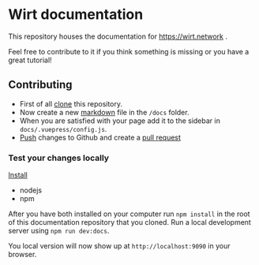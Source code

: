 # Wirt documentation

This repository houses the documentation for https://wirt.network .

Feel free to contribute to it if you think something is missing or you have a great tutorial!

## Contributing

- First of all [clone](https://help.github.com/en/github/creating-cloning-and-archiving-repositories/cloning-a-repository) this repository.
- Now create a new [markdown](https://www.markdownguide.org/basic-syntax) file in the `/docs` folder.
- When you are satisfied with your page add it to the sidebar in `docs/.vuepress/config.js`.
- [Push](https://help.github.com/en/github/using-git/pushing-commits-to-a-remote-repository) changes to Github and create a [pull request](https://help.github.com/en/github/collaborating-with-issues-and-pull-requests/about-pull-requests)

### Test your changes locally

[Install](https://github.com/nvm-sh/nvm#installing-and-updating)
- nodejs
- npm

After you have both installed on your computer run `npm install` in the root of this documentation repository that you cloned.
Run a local development server using `npm run dev:docs`.

You local version will now show up at `http://localhost:9090` in your browser.

